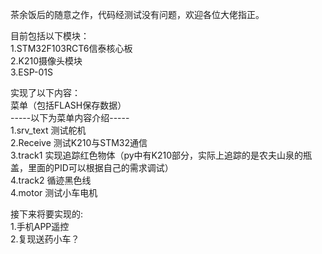 茶余饭后的随意之作，代码经测试没有问题，欢迎各位大佬指正。     
    
目前包括以下模块：   
1.STM32F103RCT6信泰核心板     
2.K210摄像头模块    
3.ESP-01S   
   
实现了以下内容：   
菜单（包括FLASH保存数据）   
-----以下为菜单内容介绍-----   
1.srv_text   测试舵机   
2.Receive    测试K210与STM32通信    
3.track1      实现追踪红色物体（py中有K210部分，实际上追踪的是农夫山泉的瓶盖，里面的PID可以根据自己的需求调试）  
4.track2     循迹黑色线    
4.motor      测试小车电机    
   
接下来将要实现的:   
1.手机APP遥控   
2.复现送药小车？
   
